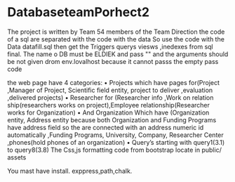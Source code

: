﻿# DatabaseteamPorhect2
The project is written by Team 54 members of the Team Direction the code of a sql are separated with the code with the data So use the code with the Data datafill.sql then get the Triggers querys viesws ,inedexes from sql final. The name o DB must be ELDIEK and pass "" and the arguments should be not given drom env.lovalhost because it cannot passs the empty pass code

the web page have 4 categories: • Projects which have pages for(Project ,Manager of Project, Scientific field entity, project to deliver ,evaluation ,delivered projects) • Researcher for (Researcher info ,Work on relation ship(researchers works on project),Employee relationship(Researcher works for Organization) • And Organization Which have (Organization entity, Address entity because both Organization and Funding Programs have address field so the are connected with an address numeric id automatically ,Funding Programs, University, Company, Researcher Center ,phones(hold phones of an organization) • Query’s starting with query1(3.1) to query8(3.8) The Css,js formatting code from bootstrap locate in public/ assets

You mast have install. exppress,path,chalk.
